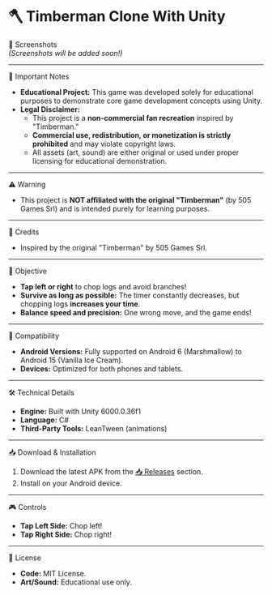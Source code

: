 # 🪓 Timberman Clone With Unity  

📸 Screenshots  
*(Screenshots will be added soon!)*  

---  

🚨 Important Notes  
- **Educational Project:** This game was developed solely for educational purposes to demonstrate core game development concepts using Unity.  
- **Legal Disclaimer:**  
  - This project is a **non-commercial fan recreation** inspired by "Timberman."  
  - **Commercial use, redistribution, or monetization is strictly prohibited** and may violate copyright laws.  
  - All assets (art, sound) are either original or used under proper licensing for educational demonstration.  

---  

⚠️ Warning  
- This project is **NOT affiliated with the original "Timberman"** (by 505 Games Srl) and is intended purely for learning purposes.  

---  

🙏 Credits  
- Inspired by the original "Timberman" by 505 Games Srl.

---

🎯 Objective  
- **Tap left or right** to chop logs and avoid branches!  
- **Survive as long as possible:** The timer constantly decreases, but chopping logs **increases your time**.  
- **Balance speed and precision:** One wrong move, and the game ends!  

---  

📱 Compatibility  
- **Android Versions:** Fully supported on Android 6 (Marshmallow) to Android 15 (Vanilla Ice Cream).  
- **Devices:** Optimized for both phones and tablets.  

---  

🛠️ Technical Details  
- **Engine:** Built with Unity 6000.0.36f1 
- **Language:** C#  
- **Third-Party Tools:** LeanTween (animations)

---  

📥 Download & Installation  
1. Download the latest APK from the [📥 Releases](https://github.com/lNyctophilia/TimbermanClone/releases) section.  
2. Install on your Android device.  

---  

🎮 Controls  
- **Tap Left Side:** Chop left!  
- **Tap Right Side:** Chop right!  

---  

📜 License  
- **Code:** MIT License.  
- **Art/Sound:** Educational use only.  
